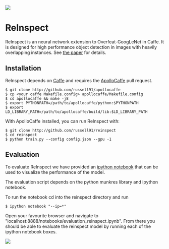 <img src=http://russellsstewart.com/s/ReInspect_output.jpg></img>

# ReInspect
ReInspect is an neural network extension to Overfeat-GoogLeNet in Caffe.
It is designed for high performance object detection in images with heavily overlapping instances.
See <a href="http://arxiv.org/abs/1506.04878" target="_blank">the paper</a> for details.

## Installation
ReInspect depends on <a href="http://github.com/bvlc/caffe" target="_blank">Caffe</a> and requires
the <a href="http://github.com/Russell91/apollocaffe">ApolloCaffe</a> pull request. 

    $ git clone http://github.com/russell91/apollocaffe
    $ cp <your caffe Makefile.config> apollocaffe/Makefile.config
    $ cd apollocaffe && make -j8
    $ export PYTHONPATH=/path/to/apollocaffe/python:$PYTHONPATH
    $ export LD_LIBRARY_PATH=/path/to/apollocaffe/build/lib:$LD_LIBRARY_PATH
    
With ApolloCaffe installed, you can run ReInspect with:

    $ git clone http://github.com/russell91/reinspect
    $ cd reinspect
    $ python train.py --config config.json --gpu -1

## Evaluation
To evaluate ReInspect we have provided an <a href="https://github.com/Russell91/ReInspect/blob/master/evaluation_reinspect.ipynb" target="_blank">ipython notebook</a> that can be used to visualize
the performance of the model.

The evaluation script depends on the python munkres library and ipython notebook.

To run the notebook cd into the reinspect directory and run 

    $ ipython notebook "--ip=*"

Open your favourite browser and navigate to "localhost:8888/notebooks/evaluation_reinspect.ipynb".
From there you should be able to evaluate the reinspect model by running each of the ipython notebook boxes.

<img src=http://russellsstewart.com/s/ReInspect.jpg></img>
